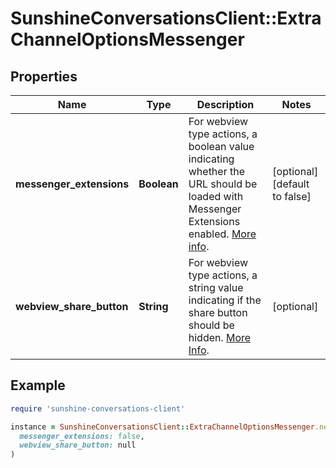 # SunshineConversationsClient::ExtraChannelOptionsMessenger

## Properties

| Name | Type | Description | Notes |
| ---- | ---- | ----------- | ----- |
| **messenger_extensions** | **Boolean** | For webview type actions, a boolean value indicating whether the URL should be loaded with Messenger Extensions enabled. [More info](https://developers.facebook.com/docs/messenger-platform/send-api-reference/url-button). | [optional][default to false] |
| **webview_share_button** | **String** | For webview type actions, a string value indicating if the share button should be hidden. [More Info](https://developers.facebook.com/docs/messenger-platform/reference/buttons/url). | [optional] |

## Example

```ruby
require 'sunshine-conversations-client'

instance = SunshineConversationsClient::ExtraChannelOptionsMessenger.new(
  messenger_extensions: false,
  webview_share_button: null
)
```

